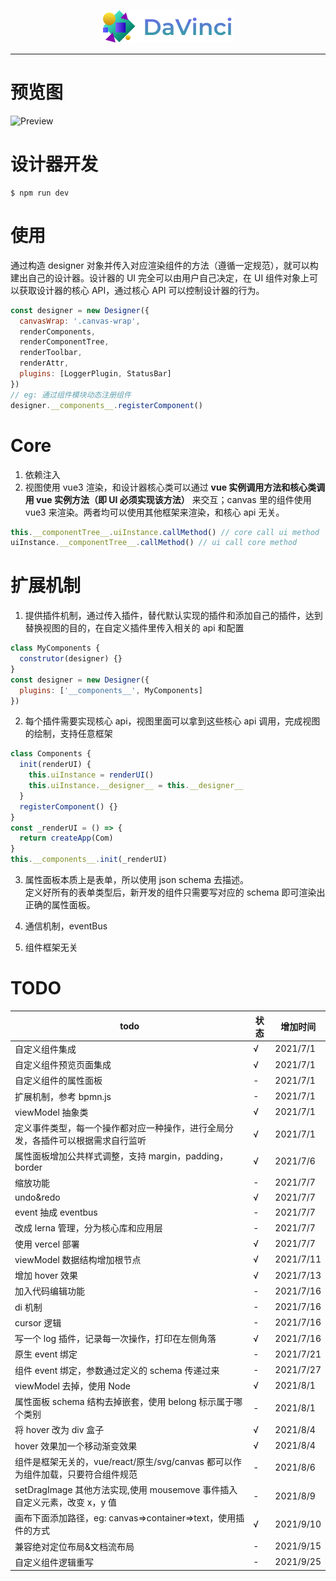 <p align="center">
  <img src="./resource/logo.png" />
</p>

---

# 预览图

![Preview](https://static01.imgkr.com/temp/6194a12b297c4218aba90e3720efe059.png)

# 设计器开发

```shell
$ npm run dev
```

# 使用

通过构造 designer 对象并传入对应渲染组件的方法（遵循一定规范），就可以构建出自己的设计器。设计器的 UI 完全可以由用户自己决定，在 UI 组件对象上可以获取设计器的核心 API，通过核心 API 可以控制设计器的行为。

```js
const designer = new Designer({
  canvasWrap: '.canvas-wrap',
  renderComponents,
  renderComponentTree,
  renderToolbar,
  renderAttr,
  plugins: [LoggerPlugin, StatusBar]
})
// eg: 通过组件模块动态注册组件
designer.__components__.registerComponent()
```

# Core

1. 依赖注入
2. 视图使用 vue3 渲染，和设计器核心类可以通过 **vue 实例调用方法和核心类调用 vue 实例方法（即 UI 必须实现该方法）** 来交互；canvas 里的组件使用 vue3 来渲染。两者均可以使用其他框架来渲染，和核心 api 无关。

```js
this.__componentTree__.uiInstance.callMethod() // core call ui method
uiInstance.__componentTree__.callMethod() // ui call core method
```

# 扩展机制

1. 提供插件机制，通过传入插件，替代默认实现的插件和添加自己的插件，达到替换视图的目的，在自定义插件里传入相关的 api 和配置

```js
class MyComponents {
  construtor(designer) {}
}
const designer = new Designer({
  plugins: ['__components__', MyComponents]
})
```

2. 每个插件需要实现核心 api，视图里面可以拿到这些核心 api 调用，完成视图的绘制，支持任意框架

```js
class Components {
  init(renderUI) {
    this.uiInstance = renderUI()
    this.uiInstance.__designer__ = this.__designer__
  }
  registerComponent() {}
}
const _renderUI = () => {
  return createApp(Com)
}
this.__components__.init(_renderUI)
```

3. 属性面板本质上是表单，所以使用 json schema 去描述。  
   定义好所有的表单类型后，新开发的组件只需要写对应的 schema 即可渲染出正确的属性面板。

4. 通信机制，eventBus

5. 组件框架无关

# TODO

| todo | 状态 | 增加时间 |
| --- | --- | --- |
| 自定义组件集成 | √ | 2021/7/1 |
| 自定义组件预览页面集成 | √ | 2021/7/1 |
| 自定义组件的属性面板 | - | 2021/7/1 |
| 扩展机制，参考 bpmn.js | - | 2021/7/1 |
| viewModel 抽象类 | √ | 2021/7/1 |
| 定义事件类型，每一个操作都对应一种操作，进行全局分发，各插件可以根据需求自行监听 | √ | 2021/7/1 |
| 属性面板增加公共样式调整，支持 margin，padding，border | √ | 2021/7/6 |
| 缩放功能 | - | 2021/7/7 |
| undo&redo | √ | 2021/7/7 |
| event 抽成 eventbus | - | 2021/7/7 |
| 改成 lerna 管理，分为核心库和应用层 | - | 2021/7/7 |
| 使用 vercel 部署 | √ | 2021/7/7 |
| viewModel 数据结构增加根节点 | √ | 2021/7/11 |
| 增加 hover 效果 | √ | 2021/7/13 |
| 加入代码编辑功能 | - | 2021/7/16 |
| di 机制 | - | 2021/7/16 |
| cursor 逻辑 | - | 2021/7/16 |
| 写一个 log 插件，记录每一次操作，打印在左侧角落 | √ | 2021/7/16 |
| 原生 event 绑定 | - | 2021/7/21 |
| 组件 event 绑定，参数通过定义的 schema 传递过来 | - | 2021/7/27 |
| viewModel 去掉，使用 Node | √ | 2021/8/1 |
| 属性面板 schema 结构去掉嵌套，使用 belong 标示属于哪个类别 | - | 2021/8/1 |
| 将 hover 改为 div 盒子 | √ | 2021/8/4 |
| hover 效果加一个移动渐变效果 | √ | 2021/8/4 |
| 组件是框架无关的，vue/react/原生/svg/canvas 都可以作为组件加载，只要符合组件规范 | - | 2021/8/6 |
| setDragImage 其他方法实现,使用 mousemove 事件插入自定义元素，改变 x，y 值 | - | 2021/8/9 |
| 画布下面添加路径，eg: canvas=>container=>text，使用插件的方式 | √ | 2021/9/10 |
| 兼容绝对定位布局&文档流布局 | - | 2021/9/15 |
| 自定义组件逻辑重写 | - | 2021/9/25 |
